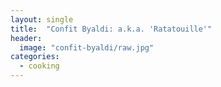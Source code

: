 ```yaml
---
layout: single
title:  "Confit Byaldi: a.k.a. 'Ratatouille'"
header:
  image: "confit-byaldi/raw.jpg"
categories: 
  - cooking
---
```

